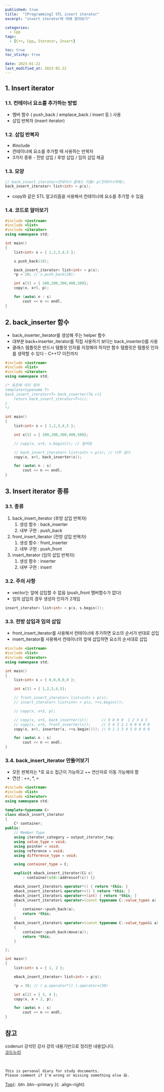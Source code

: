 ```yaml
---
published: true
title:  "[Programming] STL insert iterator"
excerpt: "insert iterator에 대해 알아보기"

categories:
  - Cpp
tags:
  - [C++, Cpp, Iterator, Insert]

toc: true
toc_sticky: true
 
date: 2023-01-22
last_modified_at: 2023-01-22
---
```


## 1. Insert iterator

### 1.1. 컨테이너 요소를 추가하는 방법

- 멤버 함수 ( push_back / emplace_back / insert 등 ) 사용
- 삽입 반복자 (insert iterator)

### 1.2. 삽입 반복자

- #include <iterator>
- 컨테이너에 요소를 추가할 때 사용하는 반복자
- 3가지 종류 - 전방 삽입 / 후방 삽입 / 임의 삽입 제공

### 1.3. 모양

```cpp
// back_insert_iterator<컨테이너 클래스 이름> p(컨테이너객체);
back_insert_iterator< list<int> > p(s);
```

- copy와 같은 STL 알고리즘을 사용해서 컨테이너에 요소를 추가할 수 있음

### 1.4. 코드로 알아보기

```cpp
#include <iostream>
#include <list>
#include <iterator>
using namespace std;

int main()
{
    list<int> s = { 1,2,3,4,5 };

    s.push_back(10);

    back_insert_iterator< list<int> > p(s);
    *p = 20; // s.push_back(20);

    int x[5] = { 100,200,300,400,500};
    copy(x, x+5, p);

    for (auto& n : s)
        cout << n << endl;
}
```

## 2. back_inserter 함수

- back_inserter_iterator를 생성해 주는 helper 함수
- 대부분 back+inserter_iterator를 직접 사용하기 보다는 back_inserter()를 사용
- 클래스 템플릿은 반드시 템플릿 인자를 지정해야 하지만 함수 템플릿은 템플릿 인자를 생략할 수 있다 - C++17 이전까지

```cpp
#include <iostream>
#include <list>
#include <iterator>
using namespace std;

/* 표준에 이미 정의
template<typename T>
back_insert_iterator<T> back_inserter(T& c){
    return back_insert_iterator<T>(c);
}
*/

int main()
{
    list<int> s = { 1,2,3,4,5 };

    int x[5] = { 100,200,300,400,500};

    // copy(x, x+5, s.begin()); // 덮어씀

    // back_insert_iterator< list<int> > p(s); // 너무 길다
    copy(x, x+5, back_inserter(s));

    for (auto& n : s)
        cout << n << endl;
}
```

## 3. Insert iterator 종류

### 3.1. 종류

1. back_insert_iterator (후방 삽입 반복자)
    1. 생성 함수 : back_inserter
    2. 내부 구현 : push_back
2. front_insert_iterator (전방 삽입 반복자)
    1. 생성 함수 : front_inserter
    2. 내부 구현 : push_front
3. insert_iterator (임의 삽입 반복자)
    1. 생성 함수 : inserter
    2. 내부 구현 : insert

### 3.2. 주의 사항

- vector는 앞에 삽입할 수 없음 (push_front 멤버함수가 없다)
- 임의 삽입의 경우 생성자 인자가 2개임

```cpp
insert_iterator< list<int> > p(s, s.begin());
```

### 3.3. 전방 삽입과 임의 삽입

- front_insert_iterator를 사용해서 컨테이너에 추가하면 요소의 순서가 반대로 삽입
- insert_iterator를 사용해서 컨테이너의 앞에 삽입하면 요소의 순서대로 삽입

```cpp
#include <iostream>
#include <list>
#include <iterator>
using namespace std;

int main()
{
    list<int> s = { 0,0,0,0,0 };

    int x[5] = { 1,2,3,4,5};

    // front_insert_iterator< list<int> > p(s);
    // insert_iterator< list<int> > p(s, ++s.begin());

    // copy(x, x+5, p);

    // copy(x, x+5, back_inserter(s));      // 0 0 0 0  1 2 3 4 5
    // copy(x, x+5, front_inserter(s));     // 5 4 3 2 1 0 0 0 0 0
    copy(x, x+5, inserter(s, ++s.begin())); // 0 1 2 3 4 5 0 0 0 0

    for (auto& n : s)
        cout << n << endl;
}
```

### 3.4. back_insert_iterator 만들어보기

- 모든 반복자는 *로 요소 접근이 가능하고 ++ 연산자로 이동 가능해야 함
- 연산 : ++, *, =

```cpp
#include <iostream>
#include <list>
#include <iterator>
using namespace std;

template<typename C>
class eback_insert_iterator
{
    C* container;
public:
    // Member Type
    using iterator_category = output_iterator_tag;
    using value_type = void;
    using pointer = void;
    using reference = void;
    using difference_type = void;

    using container_type = C;

    explicit eback_insert_iterator(C& c)
        : container(std::addressof(c)) {}

    eback_insert_iterator& operator*() { return *this; }
    eback_insert_iterator& operator++() { return *this; }
    eback_insert_iterator& operator++(int) { return *this; }
    eback_insert_iterator& operator=(const typename C::value_type& a)
    {
        container->push_back(a);
        return *this;
    }
    eback_insert_iterator& operator=(const typename C::value_type&& a)
    {
        container->push_back(move(a));
        return *this;
    }

};

int main()
{
    list<int> s = { 1, 2 };

    eback_insert_iterator< list<int> > p(s);

    *p = 30; // ( p.operator*() ).operator=(30)

    int x[2] = { 3, 4 };
    copy(x, x + 2, p);

    for (auto& n : s)
        cout << n << endl;
}
```

## 참고
codenuri 강석민 강사 강의 내용기반으로 정리한 내용입니다.  
[코드누리](https://github.com/codenuri)  

<br>

    This is personal diary for study documents.
    Please comment if I'm wrong or missing something else 😄. 

[Top](#){: .btn .btn--primary }{: .align-right}